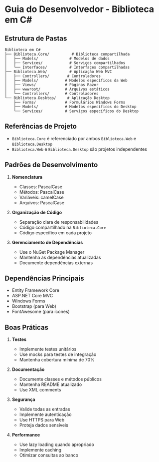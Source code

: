 # Guia do Desenvolvedor - Biblioteca em C#

## Estrutura de Pastas

```
Biblioteca em C#
├── Biblioteca.Core/          # Biblioteca compartilhada
│   ├── Models/              # Modelos de dados
│   ├── Services/            # Serviços compartilhados
│   └── Interfaces/          # Interfaces compartilhadas
├── Biblioteca.Web/          # Aplicação Web MVC
│   ├── Controllers/        # Controladores
│   ├── Models/            # Modelos específicos da Web
│   ├── Views/             # Páginas Razor
│   ├── wwwroot/           # Arquivos estáticos
│   └── Controllers/       # Controladores
└── Biblioteca.Desktop/     # Aplicação Desktop
    ├── Forms/             # Formulários Windows Forms
    ├── Models/            # Modelos específicos do Desktop
    └── Services/          # Serviços específicos do Desktop
```

## Referências de Projeto

- `Biblioteca.Core` é referenciado por ambos `Biblioteca.Web` e `Biblioteca.Desktop`
- `Biblioteca.Web` e `Biblioteca.Desktop` são projetos independentes

## Padrões de Desenvolvimento

1. **Nomenclatura**
   - Classes: PascalCase
   - Métodos: PascalCase
   - Variáveis: camelCase
   - Arquivos: PascalCase

2. **Organização de Código**
   - Separação clara de responsabilidades
   - Código compartilhado na `Biblioteca.Core`
   - Código específico em cada projeto

3. **Gerenciamento de Dependências**
   - Use o NuGet Package Manager
   - Mantenha as dependências atualizadas
   - Documente dependências externas

## Dependências Principais

- Entity Framework Core
- ASP.NET Core MVC
- Windows Forms
- Bootstrap (para Web)
- FontAwesome (para ícones)

## Boas Práticas

1. **Testes**
   - Implemente testes unitários
   - Use mocks para testes de integração
   - Mantenha cobertura mínima de 70%

2. **Documentação**
   - Documente classes e métodos públicos
   - Mantenha README atualizado
   - Use XML comments

3. **Segurança**
   - Valide todas as entradas
   - Implemente autenticação
   - Use HTTPS para Web
   - Proteja dados sensíveis

4. **Performance**
   - Use lazy loading quando apropriado
   - Implemente caching
   - Otimizar consultas ao banco
